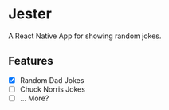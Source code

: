# Jester

A React Native App for showing random jokes.

## Features
- [X] Random Dad Jokes
- [ ] Chuck Norris Jokes
- [ ] ... More?
